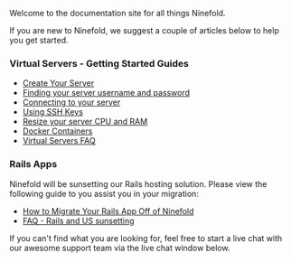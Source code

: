 Welcome to the documentation site for all things Ninefold.

If you are new to Ninefold, we suggest a couple of articles below to help you get started.

### Virtual Servers - Getting Started Guides

*  [Create Your Server](servers/create.md)
*  [Finding your server username and password](servers/new_server_username_and_password.md)
*  [Connecting to your server](servers/how_to_connect_to_your_server_using_ssh_rdp.md)
*  [Using SSH Keys](servers/ssh_keys.md)
*  [Resize your server CPU and RAM](servers/resize.md)
*  [Docker Containers](servers/how_to_create_a_docker_server.md)
*  [Virtual Servers FAQ](servers/faq.md)

### Rails Apps

Ninefold will be sunsetting our Rails hosting solution. Please view the following guide to you assist you in your migration:

* [How to Migrate Your Rails App Off of Ninefold](apps/how_to_migrate_your_rails_app_off_of_ninefold.md)
* [FAQ - Rails and US sunsetting](reference/faq_rails_us_sunset.md)

If you can't find what you are looking for, feel free to start a live chat with our awesome support team via the live chat window below.
